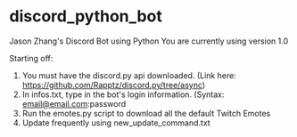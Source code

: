 # discord_python_bot
Jason Zhang's Discord Bot using Python
You are currently using version 1.0

Starting off:
  1. You must have the discord.py api downloaded. (Link here: https://github.com/Rapptz/discord.py/tree/async)
  2. In infos.txt, type in the bot's login information. (Syntax: email@email.com:password
  3. Run the emotes.py script to download all the default Twitch Emotes
  4. Update frequently using new_update_command.txt
